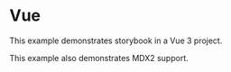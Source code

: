 # Vue

This example demonstrates storybook in a Vue 3 project.

This example also demonstrates MDX2 support.
